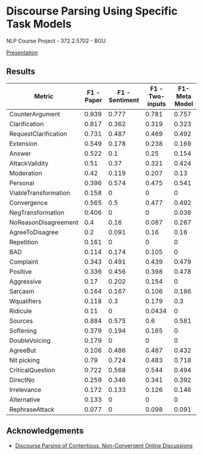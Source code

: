 # Discourse Parsing Using Specific Task Models
NLP Course Project - 372.2.5702 - BGU 

[Presentation](https://docs.google.com/presentation/d/1b1K0iT20VTpjrPteQPVNUZYxe3mBA29qSkxoz5BED64/edit#slide=id.p)

## Results
Metric | F1 - Paper | F1 - Sentiment | F1 - Two-inputs | F1-Meta Model
--- | --- | --- | --- | ---
CounterArgument | 0.939 | 0.777 | 0.781 | 0.757
Clarification | 0.817 | 0.362 | 0.319 | 0.323
RequestClarification | 0.731 | 0.487 | 0.469 | 0.492
Extension | 0.549 | 0.178 | 0.238 | 0.169
Answer | 0.522 | 0.1 | 0.25 | 0.154
AttackValidity | 0.51 | 0.37 | 0.321 | 0.424
Moderation | 0.42 | 0.119 | 0.207 | 0.13
Personal | 0.396 | 0.574 | 0.475 | 0.541
ViableTransformation | 0.158 | 0 | 0 | 0
Convergence | 0.565 | 0.5 | 0.477 | 0.492
NegTransformation | 0.406 | 0 | 0 | 0.036
NoReasonDisagreement | 0.4 | 0.16 | 0.087 | 0.267
AgreeToDisagree | 0.2 | 0.091 | 0.16 | 0.16
Repetition | 0.161 | 0 | 0 | 0
BAD | 0.114 | 0.174 | 0.105 | 0
Complaint | 0.343 | 0.491 | 0.439 | 0.479
Positive | 0.336 | 0.456 | 0.398 | 0.478
Aggressive | 0.17 | 0.202 | 0.154 | 0
Sarcasm | 0.164 | 0.167 | 0.106 | 0.186
Wqualifiers | 0.118 | 0.3 | 0.179 | 0.3
Ridicule | 0.11 | 0 | 0.0434 | 0
Sources | 0.884 | 0.575 | 0.6 | 0.581
Softening | 0.379 | 0.194 | 0.165 | 0
DoubleVoicing | 0.179 | 0 | 0 | 0
AgreeBut | 0.106 | 0.486 | 0.487 | 0.432
Nit picking | 0.79 | 0.724 | 0.483 | 0.718
CriticalQuestion | 0.722 | 0.568 | 0.544 | 0.494
DirectNo | 0.259 | 0.346 | 0.341 | 0.392
Irrelevance | 0.172 | 0.133 | 0.126 | 0.146
Alternative | 0.133 | 0 | 0 | 0
RephraseAttack | 0.077 | 0 | 0.098 | 0.091

## Acknowledgements
 - [Discourse Parsing of Contentious, Non-Convergent Online Discussions](https://ojs.aaai.org/index.php/ICWSM/article/view/18109/17912)

